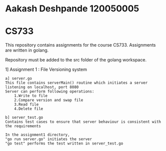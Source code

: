 Aakash Deshpande
120050005
==========================================

CS733
==========================================

This repository contains assignments for the course CS733. 
Assignments are written in golang.

Repository must be added to the src folder of the golang workspace.

1] Assignment 1 : File Versioning system
	
	a] server.go
	This file contains serverMain() routine which initiates a server listening on localhost, port 8080
	Server can perform following operations:
		1.Write to file
		2.Compare version and swap file
		3.Read file
		4.Delete file

	b] server_test.go
	Contains test cases to ensure that server behaviour is consistent with the requirements

	In the assignment1 directory, 
	"go run server.go" initiates the server
	"go test" performs the test written in server_test.go

